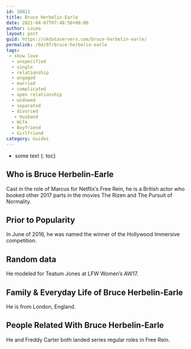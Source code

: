 ```yaml
---
id: 10021
title: Bruce Herbelin-Earle
date: 2021-04-07T07:48:58+00:00
author: Laima
layout: post
guid: https://ukdataservers.com/bruce-herbelin-earle/
permalink: /04/07/bruce-herbelin-earle
tags:
 - show love
  - unspecified
  - single
  - relationship
  - engaged
  - married
  - complicated
  - open relationship
  - widowed
  - separated
  - divorced
   - Husband
  - Wife
  - Boyfriend
  - Girlfriend
category: Guides
---
```


* some text
{: toc}


## Who is Bruce Herbelin-Earle
                  
                  
                  
Cast in the role of Marcus for Netflix&#8217;s Free Rein, he is a British actor who booked other 2017 parts in the movies The Rizen and The Pursuit of Normality. 
                  
              
            
              
            
                
                
                
## Prior to Popularity
                  
                  
                  
In June of 2016, he was named the winner of the Hollywood Immersive competition. 
                  
              
            
              
            
                
                
                
## Random data
                  
                  
                  
He modeled for Teatum Jones at LFW Women&#8217;s AW17. 
                  
              
            
              
            
                
                
                
## Family & Everyday Life of Bruce Herbelin-Earle
                  
                  
                  
He is from London, England. 
                  
              
            
              
            
                
                
                
## People Related With Bruce Herbelin-Earle
                  
                  
                  
He and Freddy Carter both landed series regular roles in Free Rein. 
                  
              
            
              
            
                
              
            
              
              
            
            
              
            
          
          
          